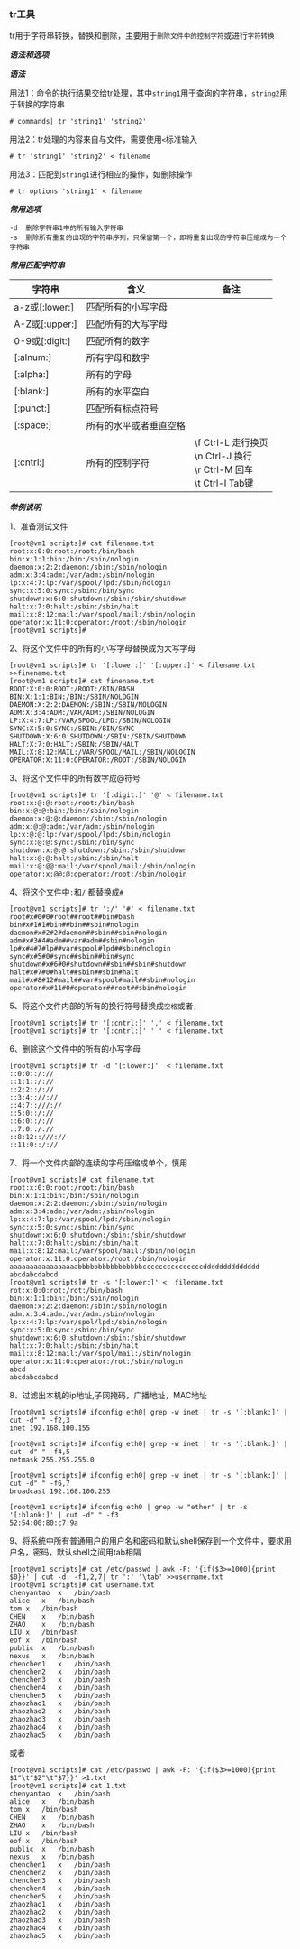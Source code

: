 ### tr工具

tr用于字符串转换，替换和删除，主要用于`删除文件中的控制字符`或进行`字符转换`

***语法和选项***

***语法***

用法1：命令的执行结果交给tr处理，其中`string1`用于查询的字符串，`string2`用于转换的字符串

```
# commands| tr 'string1' 'string2'
```



用法2：tr处理的内容来自与文件，需要使用`<`标准输入

```
# tr 'string1' 'string2' < filename
```



用法3：匹配到`string1`进行相应的操作，如删除操作

```
# tr options 'string1' < filename
```



***常用选项***

```
-d	删除字符串1中的所有输入字符串
-s	删除所有重复的出现的字符串序列，只保留第一个，即将重复出现的字符串压缩成为一个字符串
```



***常用匹配字符串***

| 字符串         | 含义                   | 备注                                                         |
| -------------- | ---------------------- | ------------------------------------------------------------ |
| a-z或[:lower:] | 匹配所有的小写字母     |                                                              |
| A-Z或[:upper:] | 匹配所有的大写字母     |                                                              |
| 0-9或[:digit:] | 匹配所有的数字         |                                                              |
| [:alnum:]      | 所有字母和数字         |                                                              |
| [:alpha:]      | 所有的字母             |                                                              |
| [:blank:]      | 所有的水平空白         |                                                              |
| [:punct:]      | 匹配所有标点符号       |                                                              |
| [:space:]      | 所有的水平或者垂直空格 |                                                              |
| [:cntrl:]      | 所有的控制字符         | \f   Ctrl-L 走行换页<br>\n  Ctrl-J 换行<br> \r  Ctrl-M 回车<br> \t  Ctrl-l   Tab键 |

***举例说明***

1、准备测试文件

```
[root@vm1 scripts]# cat filename.txt 
root:x:0:0:root:/root:/bin/bash
bin:x:1:1:bin:/bin:/sbin/nologin
daemon:x:2:2:daemon:/sbin:/sbin/nologin
adm:x:3:4:adm:/var/adm:/sbin/nologin
lp:x:4:7:lp:/var/spool/lpd:/sbin/nologin
sync:x:5:0:sync:/sbin:/bin/sync
shutdown:x:6:0:shutdown:/sbin:/sbin/shutdown
halt:x:7:0:halt:/sbin:/sbin/halt
mail:x:8:12:mail:/var/spool/mail:/sbin/nologin
operator:x:11:0:operator:/root:/sbin/nologin
[root@vm1 scripts]# 
```

2、将这个文件中的所有的小写字母替换成为大写字母

```
[root@vm1 scripts]# tr '[:lower:]' '[:upper:]' < filename.txt >>finename.txt
[root@vm1 scripts]# cat finename.txt 
ROOT:X:0:0:ROOT:/ROOT:/BIN/BASH
BIN:X:1:1:BIN:/BIN:/SBIN/NOLOGIN
DAEMON:X:2:2:DAEMON:/SBIN:/SBIN/NOLOGIN
ADM:X:3:4:ADM:/VAR/ADM:/SBIN/NOLOGIN
LP:X:4:7:LP:/VAR/SPOOL/LPD:/SBIN/NOLOGIN
SYNC:X:5:0:SYNC:/SBIN:/BIN/SYNC
SHUTDOWN:X:6:0:SHUTDOWN:/SBIN:/SBIN/SHUTDOWN
HALT:X:7:0:HALT:/SBIN:/SBIN/HALT
MAIL:X:8:12:MAIL:/VAR/SPOOL/MAIL:/SBIN/NOLOGIN
OPERATOR:X:11:0:OPERATOR:/ROOT:/SBIN/NOLOGIN
```

3、将这个文件中的所有数字成@符号

```
[root@vm1 scripts]# tr '[:digit:]' '@' < filename.txt
root:x:@:@:root:/root:/bin/bash
bin:x:@:@:bin:/bin:/sbin/nologin
daemon:x:@:@:daemon:/sbin:/sbin/nologin
adm:x:@:@:adm:/var/adm:/sbin/nologin
lp:x:@:@:lp:/var/spool/lpd:/sbin/nologin
sync:x:@:@:sync:/sbin:/bin/sync
shutdown:x:@:@:shutdown:/sbin:/sbin/shutdown
halt:x:@:@:halt:/sbin:/sbin/halt
mail:x:@:@@:mail:/var/spool/mail:/sbin/nologin
operator:x:@@:@:operator:/root:/sbin/nologin
```

4、将这个文件中`:`和`/` 都替换成`#`

```
[root@vm1 scripts]# tr ':/' '#' < filename.txt
root#x#0#0#root##root##bin#bash
bin#x#1#1#bin##bin##sbin#nologin
daemon#x#2#2#daemon##sbin##sbin#nologin
adm#x#3#4#adm##var#adm##sbin#nologin
lp#x#4#7#lp##var#spool#lpd##sbin#nologin
sync#x#5#0#sync##sbin##bin#sync
shutdown#x#6#0#shutdown##sbin##sbin#shutdown
halt#x#7#0#halt##sbin##sbin#halt
mail#x#8#12#mail##var#spool#mail##sbin#nologin
operator#x#11#0#operator##root##sbin#nologin
```

5、将这个文件内部的所有的换行符号替换成`空格`或者`,`

```
[root@vm1 scripts]# tr '[:cntrl:]' ',' < filename.txt
[root@vm1 scripts]# tr '[:cntrl:]' ' ' < filename.txt
```



6、删除这个文件中的所有的小写字母

```
[root@vm1 scripts]# tr -d '[:lower:]'  < filename.txt
::0:0::/://
::1:1::/://
::2:2::/://
::3:4:://://
::4:7::///://
::5:0::/://
::6:0::/://
::7:0::/://
::8:12::///://
::11:0::/://
```

7、将一个文件内部的连续的字母压缩成单个，慎用

```
[root@vm1 scripts]# cat filename.txt 
root:x:0:0:root:/root:/bin/bash
bin:x:1:1:bin:/bin:/sbin/nologin
daemon:x:2:2:daemon:/sbin:/sbin/nologin
adm:x:3:4:adm:/var/adm:/sbin/nologin
lp:x:4:7:lp:/var/spool/lpd:/sbin/nologin
sync:x:5:0:sync:/sbin:/bin/sync
shutdown:x:6:0:shutdown:/sbin:/sbin/shutdown
halt:x:7:0:halt:/sbin:/sbin/halt
mail:x:8:12:mail:/var/spool/mail:/sbin/nologin
operator:x:11:0:operator:/root:/sbin/nologin
aaaaaaaaaaaaaaaaabbbbbbbbbbbbbbbbcccccccccccccccdddddddddddddd
abcdabcdabcd
[root@vm1 scripts]# tr -s '[:lower:]' <  filename.txt 
rot:x:0:0:rot:/rot:/bin/bash
bin:x:1:1:bin:/bin:/sbin/nologin
daemon:x:2:2:daemon:/sbin:/sbin/nologin
adm:x:3:4:adm:/var/adm:/sbin/nologin
lp:x:4:7:lp:/var/spol/lpd:/sbin/nologin
sync:x:5:0:sync:/sbin:/bin/sync
shutdown:x:6:0:shutdown:/sbin:/sbin/shutdown
halt:x:7:0:halt:/sbin:/sbin/halt
mail:x:8:12:mail:/var/spol/mail:/sbin/nologin
operator:x:11:0:operator:/rot:/sbin/nologin
abcd
abcdabcdabcd
```

8、过滤出本机的ip地址,子网掩码，广播地址，MAC地址

```
[root@vm1 scripts]# ifconfig eth0| grep -w inet | tr -s '[:blank:]' | cut -d" " -f2,3
inet 192.168.100.155

[root@vm1 scripts]# ifconfig eth0| grep -w inet | tr -s '[:blank:]' | cut -d" " -f4,5
netmask 255.255.255.0

[root@vm1 scripts]# ifconfig eth0| grep -w inet | tr -s '[:blank:]' | cut -d" " -f6,7
broadcast 192.168.100.255

[root@vm1 scripts]# ifconfig eth0 | grep -w "ether" | tr -s '[:blank:]' | cut -d" " -f3
52:54:00:80:c7:9a
```

9、将系统中所有普通用户的用户名和密码和默认shell保存到一个文件中，要求用户名，密码，默认shell之间用tab相隔

```
[root@vm1 scripts]# cat /etc/passwd | awk -F: '{if($3>=1000){print $0}}' | cut -d: -f1,2,7| tr ':' '\tab' >>username.txt
[root@vm1 scripts]# cat username.txt 
chenyantao	x	/bin/bash
alice	x	/bin/bash
tom	x	/bin/bash
CHEN	x	/bin/bash
ZHAO	x	/bin/bash
LIU	x	/bin/bash
eof	x	/bin/bash
public	x	/bin/bash
nexus	x	/bin/bash
chenchen1	x	/bin/bash
chenchen2	x	/bin/bash
chenchen3	x	/bin/bash
chenchen4	x	/bin/bash
chenchen5	x	/bin/bash
zhaozhao1	x	/bin/bash
zhaozhao2	x	/bin/bash
zhaozhao3	x	/bin/bash
zhaozhao4	x	/bin/bash
zhaozhao5	x	/bin/bash
```

或者

```
[root@vm1 scripts]# cat /etc/passwd | awk -F: '{if($3>=1000){print $1"\t"$2"\t"$7}}' >1.txt
[root@vm1 scripts]# cat 1.txt 
chenyantao	x	/bin/bash
alice	x	/bin/bash
tom	x	/bin/bash
CHEN	x	/bin/bash
ZHAO	x	/bin/bash
LIU	x	/bin/bash
eof	x	/bin/bash
public	x	/bin/bash
nexus	x	/bin/bash
chenchen1	x	/bin/bash
chenchen2	x	/bin/bash
chenchen3	x	/bin/bash
chenchen4	x	/bin/bash
chenchen5	x	/bin/bash
zhaozhao1	x	/bin/bash
zhaozhao2	x	/bin/bash
zhaozhao3	x	/bin/bash
zhaozhao4	x	/bin/bash
zhaozhao5	x	/bin/bash

```

